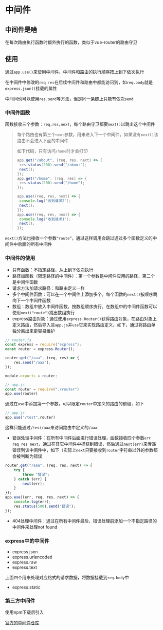 # 中间件

## 中间件是啥

在每次路由执行函数时额外执行的函数，类似于vue-router的路由守卫

## 使用

通过`app.use()`来使用中间件，中间件和路由的执行顺序按上到下依次执行

在中间件中修改的`req res`在后续中间件和路由中都能访问到，如`req.body`就是`express.json()`挂载的属性

中间间也可以使用`res.send`等方法，但是同一条链上只能有依次`send`

### 中间件函数

函数接收三个参数：`req,res,next`，每个路由守卫都要`next()`以跳出这个中间件

> 每个路由也有第三个`next`参数，用来进入下一个中间件，如果没有`next()`该路由不会进入下面的中间件
>
> 如下代码，只有访问`/home`时才会打印
>
> ```javascript
> app.get("/about", (req, res, next) => {
>  res.status(200).send("/about");
>  next();
> });
> app.get("/home", (req, res) => {
>  res.status(200).send("/home");
> });
> 
> app.use((req, res, next) => {
>  console.log("收到请求2");
>  next();
> });
> app.use((req, res, next) => {
>  console.log("收到请求1");
>  next();
> });
> ```

`next()`方法也接收一个参数`“route”`，通过这样调用会跳过通过多个函数定义的中间件中后面的所有中间件

### 中间件的使用

- 只有函数：不指定路径，从上到下依次执行
- 路径加函数（限定路径的中间件）：第一个参数是中间件应用的路径，第二个是中间件函数
- 请求方法加请求路径：和路由定义一样
- 多个中间件函数：可以在一个中间件上添加多个，每个函数的`next()`按顺序跳向下一个中间件函数
- 数组：数组中放入中间件函数，按数组顺序执行，在数组中的中间件函数可以使用`next("route")`跳出数组执行
- express路由对象：通过使用`express.Router()`获得路由对象，在路由对象上定义路由，然后导入进`app.js`并`use`它来实现路由定义，如下，通过将路由单独分离出来更容易维护

```javascript
// router.js
const express = require("express");
const router = express.Router();

router.get("/aaa", (req, res) => {
    res.send("/aaa");
});

module.exports = router;

// app.js
const router = require("./router")
app.use(router)
```

通过在`use`中添加第一个参数，可以限定`router`中定义的路由的前缀，如下

```javascript
// app.js
app.use("/test",router)
```

这样只能通过`/test/aaa`来访问路由中定义的`/aaa`

- 错误处理中间件：在所有中间件后面进行错误处理，函数接收四个参数`err req res next`，通过在其它中间件中捕获到错误，然后通过`next(err)`来传递错误到该中间件中，如下（实际上`next`只要接收到`router`字符串以外的参数都会被判断为错误

```javascript
router.get("/aaa", (req, res, next) => {
    try {
        throw "错误";
    } catch (err) {
        next(err);
    }
});
app.use((err, req, res, next) => {
    console.log(err);
    res.status(500).send("错误");
});
```

- 404处理中间件：通过在所有中间件最后，错误处理前添加一个不指定路径的中间件来处理not found

### express中的中间件

- express.json
- express.urlencoded
- express.raw
- express.text

上面四个用来处理对应格式的请求数据，将数据挂载到`req.body`中

- express.static

### 第三方中间件

使用npm下载后引入

[官方的中间件仓库](https://www.expressjs.com.cn/resources/middleware.html)
